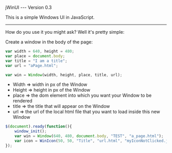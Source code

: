 jWinUI --- Version 0.3

This is a simple Windows UI in JavaScript.

---------------------------------------------

How do you use it you might ask? Well it's pretty simple:

Create a window in the body of the page:

```Javascript
var width = 640, height = 480;
var place = document.body;
var title = "I am a title";
var url = "aPage.html";

var win = Window(width, height, place, title, url);
```

- Width => width in px of the Window
- Height => height in px of the Window
- place => the dom element into which you want your Window to be rendered
- title => the title that will appear on the Window
- url => the url of the local html file that you want to load inside this new Window

```Javascript
$(document).ready(function(){
	window_init();
	var win = Window(640, 480, document.body, "TEST", "a_page.html");
	var icon = WinIcon(50, 50, "Title", "url.html", "myIconNotClicked.jpg", "myIconClicked.jpg");
});
```